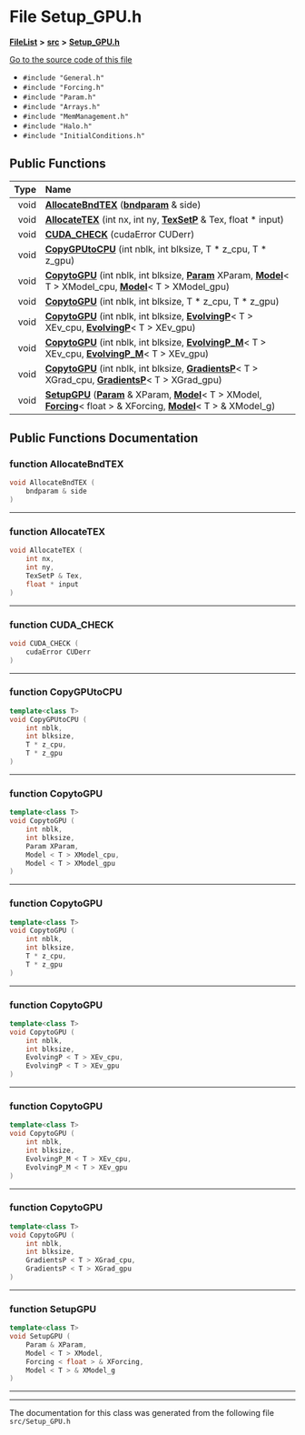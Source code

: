 

# File Setup\_GPU.h



[**FileList**](files.md) **>** [**src**](dir_68267d1309a1af8e8297ef4c3efbcdba.md) **>** [**Setup\_GPU.h**](Setup__GPU_8h.md)

[Go to the source code of this file](Setup__GPU_8h_source.md)



* `#include "General.h"`
* `#include "Forcing.h"`
* `#include "Param.h"`
* `#include "Arrays.h"`
* `#include "MemManagement.h"`
* `#include "Halo.h"`
* `#include "InitialConditions.h"`





































## Public Functions

| Type | Name |
| ---: | :--- |
|  void | [**AllocateBndTEX**](#function-allocatebndtex) ([**bndparam**](classbndparam.md) & side) <br> |
|  void | [**AllocateTEX**](#function-allocatetex) (int nx, int ny, [**TexSetP**](structTexSetP.md) & Tex, float \* input) <br> |
|  void | [**CUDA\_CHECK**](#function-cuda_check) (cudaError CUDerr) <br> |
|  void | [**CopyGPUtoCPU**](#function-copygputocpu) (int nblk, int blksize, T \* z\_cpu, T \* z\_gpu) <br> |
|  void | [**CopytoGPU**](#function-copytogpu) (int nblk, int blksize, [**Param**](classParam.md) XParam, [**Model**](structModel.md)&lt; T &gt; XModel\_cpu, [**Model**](structModel.md)&lt; T &gt; XModel\_gpu) <br> |
|  void | [**CopytoGPU**](#function-copytogpu) (int nblk, int blksize, T \* z\_cpu, T \* z\_gpu) <br> |
|  void | [**CopytoGPU**](#function-copytogpu) (int nblk, int blksize, [**EvolvingP**](structEvolvingP.md)&lt; T &gt; XEv\_cpu, [**EvolvingP**](structEvolvingP.md)&lt; T &gt; XEv\_gpu) <br> |
|  void | [**CopytoGPU**](#function-copytogpu) (int nblk, int blksize, [**EvolvingP\_M**](structEvolvingP__M.md)&lt; T &gt; XEv\_cpu, [**EvolvingP\_M**](structEvolvingP__M.md)&lt; T &gt; XEv\_gpu) <br> |
|  void | [**CopytoGPU**](#function-copytogpu) (int nblk, int blksize, [**GradientsP**](structGradientsP.md)&lt; T &gt; XGrad\_cpu, [**GradientsP**](structGradientsP.md)&lt; T &gt; XGrad\_gpu) <br> |
|  void | [**SetupGPU**](#function-setupgpu) ([**Param**](classParam.md) & XParam, [**Model**](structModel.md)&lt; T &gt; XModel, [**Forcing**](structForcing.md)&lt; float &gt; & XForcing, [**Model**](structModel.md)&lt; T &gt; & XModel\_g) <br> |




























## Public Functions Documentation




### function AllocateBndTEX 

```C++
void AllocateBndTEX (
    bndparam & side
) 
```




<hr>



### function AllocateTEX 

```C++
void AllocateTEX (
    int nx,
    int ny,
    TexSetP & Tex,
    float * input
) 
```




<hr>



### function CUDA\_CHECK 

```C++
void CUDA_CHECK (
    cudaError CUDerr
) 
```




<hr>



### function CopyGPUtoCPU 

```C++
template<class T>
void CopyGPUtoCPU (
    int nblk,
    int blksize,
    T * z_cpu,
    T * z_gpu
) 
```




<hr>



### function CopytoGPU 

```C++
template<class T>
void CopytoGPU (
    int nblk,
    int blksize,
    Param XParam,
    Model < T > XModel_cpu,
    Model < T > XModel_gpu
) 
```




<hr>



### function CopytoGPU 

```C++
template<class T>
void CopytoGPU (
    int nblk,
    int blksize,
    T * z_cpu,
    T * z_gpu
) 
```




<hr>



### function CopytoGPU 

```C++
template<class T>
void CopytoGPU (
    int nblk,
    int blksize,
    EvolvingP < T > XEv_cpu,
    EvolvingP < T > XEv_gpu
) 
```




<hr>



### function CopytoGPU 

```C++
template<class T>
void CopytoGPU (
    int nblk,
    int blksize,
    EvolvingP_M < T > XEv_cpu,
    EvolvingP_M < T > XEv_gpu
) 
```




<hr>



### function CopytoGPU 

```C++
template<class T>
void CopytoGPU (
    int nblk,
    int blksize,
    GradientsP < T > XGrad_cpu,
    GradientsP < T > XGrad_gpu
) 
```




<hr>



### function SetupGPU 

```C++
template<class T>
void SetupGPU (
    Param & XParam,
    Model < T > XModel,
    Forcing < float > & XForcing,
    Model < T > & XModel_g
) 
```




<hr>

------------------------------
The documentation for this class was generated from the following file `src/Setup_GPU.h`

